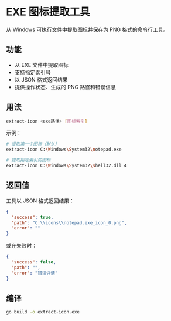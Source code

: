 # EXE 图标提取工具

从 Windows 可执行文件中提取图标并保存为 PNG 格式的命令行工具。

## 功能

- 从 EXE 文件中提取图标
- 支持指定索引号
- 以 JSON 格式返回结果
- 提供操作状态、生成的 PNG 路径和错误信息

## 用法

```bash
extract-icon <exe路径> [图标索引]
```

示例：

```bash
# 提取第一个图标（默认）
extract-icon C:\Windows\System32\notepad.exe

# 提取指定索引的图标
extract-icon C:\Windows\System32\shell32.dll 4
```

## 返回值

工具以 JSON 格式返回结果：

```json
{
  "success": true,
  "path": "C:\\icons\\notepad.exe_icon_0.png",
  "error": ""
}
```

或在失败时：

```json
{
  "success": false,
  "path": "",
  "error": "错误详情"
}
```

## 编译

```bash
go build -o extract-icon.exe
```
